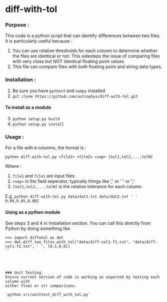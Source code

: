 # diff-with-tol

### Purpose : 
This code is a python script that can identify differences between two files.
It is particularly useful because :
1. You can use relative thresholds for each column to determine whether the files
   are identical or not. This sidesteps the issue of comparing files with very close
   but NOT identical floating point values
2. This file can compare files with both floating point and string data types.

### Installation :
1. Be sure you have `python3` and `numpy` installed
2. `git clone https://github.com/astrophys/diff-with-tol.git`
#### To install as a module
3. `python setup.py build`
4. `python setup.py install`
   

### Usage : 
For a file with `N` columns, the format is :

`python diff-with-tol.py <file1> <file2> <sep> [tol1,tol2,...,tolN]`

Where : 
1. `file1` and `file1` are input files
2. `<sep>` is the field seperator, typically things like ',' or ' ' or ';'
3. `[tol1,tol2,...,tolN]` is the relative tolerance for each column

E.g. `python diff-with-tol.py data/dat1.txt data/dat2.txt ' ' 0.09,0.05,0.002`

#### Using as a python module 
See steps 3 and 4 in Installation section. You can call this directly from Python by
doing something like 
```
>>> import diffwtol as dwt
>>> dwt.diff_two_files_with_tol("data/diff-col1-f1.txt", "data/diff-col1-f2.txt", ' ', [0.1,0,0])
``




### Unit Testing: 
Ensure current version of code is working as expected by testing each column with
either float or str comparisons.

`python src/unittest_diff_with_tol.py`
